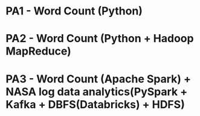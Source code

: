 # PA1 - Word Count (Python)

# PA2 - Word Count (Python + Hadoop MapReduce)

# PA3 - Word Count (Apache Spark) + NASA log data analytics(PySpark + Kafka + DBFS(Databricks) + HDFS)
